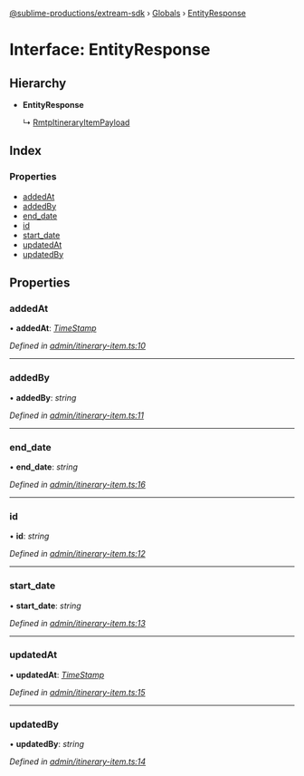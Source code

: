 [@sublime-productions/extream-sdk](../README.md) › [Globals](../globals.md) › [EntityResponse](entityresponse.md)

# Interface: EntityResponse

## Hierarchy

* **EntityResponse**

  ↳ [RmtpItineraryItemPayload](rmtpitineraryitempayload.md)

## Index

### Properties

* [addedAt](entityresponse.md#addedat)
* [addedBy](entityresponse.md#addedby)
* [end_date](entityresponse.md#end_date)
* [id](entityresponse.md#id)
* [start_date](entityresponse.md#start_date)
* [updatedAt](entityresponse.md#updatedat)
* [updatedBy](entityresponse.md#updatedby)

## Properties

###  addedAt

• **addedAt**: *[TimeStamp](timestamp.md)*

*Defined in [admin/itinerary-item.ts:10](https://github.com/Extream-SaaS/ex-sdk/blob/991f539/src/admin/itinerary-item.ts#L10)*

___

###  addedBy

• **addedBy**: *string*

*Defined in [admin/itinerary-item.ts:11](https://github.com/Extream-SaaS/ex-sdk/blob/991f539/src/admin/itinerary-item.ts#L11)*

___

###  end_date

• **end_date**: *string*

*Defined in [admin/itinerary-item.ts:16](https://github.com/Extream-SaaS/ex-sdk/blob/991f539/src/admin/itinerary-item.ts#L16)*

___

###  id

• **id**: *string*

*Defined in [admin/itinerary-item.ts:12](https://github.com/Extream-SaaS/ex-sdk/blob/991f539/src/admin/itinerary-item.ts#L12)*

___

###  start_date

• **start_date**: *string*

*Defined in [admin/itinerary-item.ts:13](https://github.com/Extream-SaaS/ex-sdk/blob/991f539/src/admin/itinerary-item.ts#L13)*

___

###  updatedAt

• **updatedAt**: *[TimeStamp](timestamp.md)*

*Defined in [admin/itinerary-item.ts:15](https://github.com/Extream-SaaS/ex-sdk/blob/991f539/src/admin/itinerary-item.ts#L15)*

___

###  updatedBy

• **updatedBy**: *string*

*Defined in [admin/itinerary-item.ts:14](https://github.com/Extream-SaaS/ex-sdk/blob/991f539/src/admin/itinerary-item.ts#L14)*
